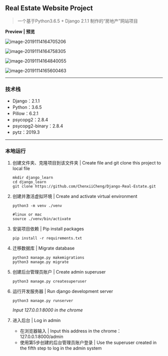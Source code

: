 ## Real Estate Website Project

> 一个基于Python3.6.5 + Django 2.1.1 制作的“房地产”网站项目

[Real Estate]: (http://real-estate.chenxii.xyz)

**Preview | 预览**

![image-20191114164705206](/Users/chenxi/xii/LOGO/real_estate_img/1.png)



![image-20191114164758305](/Users/chenxi/xii/LOGO/real_estate_img/2.png)



![image-20191114164840055](/Users/chenxi/xii/LOGO/real_estate_img/3.png)



![image-20191114165600463](/Users/chenxi/xii/LOGO/real_estate_img/4.png)



------

### 技术栈

- Django：2.1.1
- Python：3.6.5
- Pillow：6.2.1
- psycopg2：2.8.4
- psycopg2-binary：2.8.4
- pytz：2019.3



------

### 本地运行

1. 创建文件夹、克隆项目到该文件夹 | Create file and git clone this project to local file

   ```
   mkdir django_learn
   cd django_learn
   git clone https://github.com/ChenxiiCheng/Django-Real-Estate.git
   ```

2. 创建并激活虚拟环境 | Create and activate virtual environment

   ```
   python3 -m venv ./venv
   
   #linux or mac
   source ./venv/bin/activate
   ```

3. 安装项目依赖 | Pip install packages

   ```
   pip install -r requirements.txt
   ```

4. 迁移数据库 | Migrate database

   ```
   python3 manage.py makemigrations
   python3 manage.py migrate
   ```

5. 创建后台管理员账户 | Create admin superuser

   ```
   python3 manage.py createsuperuser
   ```

6. 运行开发服务器 | Run django development server

   ```
   python3 manage.py runserver
   ```

   *Input 127.0.0.1:8000 in the chrome*

7. 进入后台 | Log in admin
   - 在浏览器输入 | Input this address in the chrome：127.0.0.1:8000/admin
   - 使用第5步创建的后台管理员账户登录 | Use the superuser created in the fifth step to log in the admin system